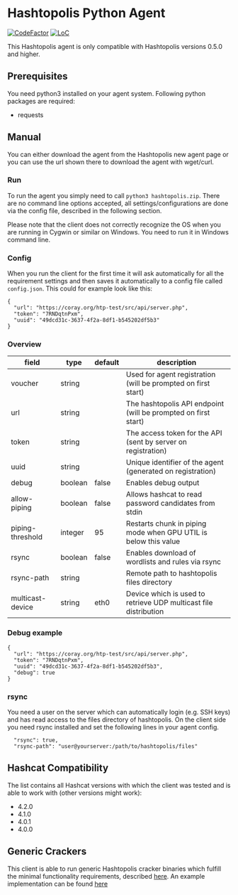 # Hashtopolis Python Agent

[![CodeFactor](https://www.codefactor.io/repository/github/s3inlc/hashtopolis-agent/badge)](https://www.codefactor.io/repository/github/s3inlc/hashtopolis-agent)
[![LoC](https://tokei.rs/b1/github/s3inlc/Hashtopolis-Agent?category=code)](https://github.com/s3inlc/Hashtopolis-Agent)

This Hashtopolis agent is only compatible with Hashtopolis versions 0.5.0 and higher.

## Prerequisites

You need python3 installed on your agent system. 
Following python packages are required:

* requests

## Manual

You can either download the agent from the Hashtopolis new agent page or you can use the url shown there to download the agent with 
wget/curl.

### Run

To run the agent you simply need to call `python3 hashtopolis.zip`. There are no command line options accepted, all 
settings/configurations are done via the config file, described in the following section.

Please note that the client does not correctly recognize the OS when you are running in Cygwin or similar on Windows. You need to run it in Windows command line.

### Config

When you run the client for the first time it will ask automatically for all the requirement settings and then saves it automatically to a config file called `config.json`. This could for example look like this:

```
{
  "url": "https://coray.org/htp-test/src/api/server.php", 
  "token": "7RNDqtnPxm", 
  "uuid": "49dcd31c-3637-4f2a-8df1-b545202df5b3"
}
```

### Overview

| field            | type    | default | description                                                      |
|------------------|---------|---------|------------------------------------------------------------------|
| voucher          | string  |         | Used for agent registration (will be prompted on first start)    |
| url              | string  |         | The hashtopolis API endpoint (will be prompted on first start)   |
| token            | string  |         | The access token for the API (sent by server on registration)    |
| uuid             | string  |         | Unique identifier of the agent (generated on registration)       |
| debug            | boolean | false   | Enables debug output                                             |
| allow-piping     | boolean | false   | Allows hashcat to read password candidates from stdin            |
| piping-threshold | integer | 95      | Restarts chunk in piping mode when GPU UTIL is below this value  | 
| rsync            | boolean | false   | Enables download of wordlists and rules via rsync                |
| rsync-path       | string  |         | Remote path to hashtopolis files directory                       |
| multicast-device | string  | eth0    | Device which is used to retrieve UDP multicast file distribution |

### Debug example

```
{
  "url": "https://coray.org/htp-test/src/api/server.php", 
  "token": "7RNDqtnPxm",
  "uuid": "49dcd31c-3637-4f2a-8df1-b545202df5b3",
  "debug": true
}
```

### rsync

You need a user on the server which can automatically login (e.g. SSH keys) and has read access to the files directory of hashtopolis. On the client side you need rsync installed and set the following lines in your agent config.

```
  "rsync": true,
  "rsync-path": "user@yourserver:/path/to/hashtopolis/files"
```

## Hashcat Compatibility

The list contains all Hashcat versions with which the client was tested and is able to work with (other versions might work):

* 4.2.0
* 4.1.0
* 4.0.1
* 4.0.0

## Generic Crackers

This client is able to run generic Hashtopolis cracker binaries which fulfill the minimal functionality requirements, described [here](https://github.com/s3inlc/hashtopolis/tree/master/doc/README.md). An example implementation can be found [here](https://github.com/s3inlc/hashtopolis-generic-cracker)

